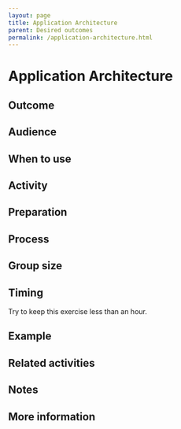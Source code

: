 ```yaml
---
layout: page
title: Application Architecture
parent: Desired outcomes
permalink: /application-architecture.html
---
```


# Application Architecture

## Outcome

## Audience

## When to use

## Activity

## Preparation

## Process

## Group size

## Timing

Try to keep this exercise less than an hour.

## Example

## Related activities

## Notes

## More information
